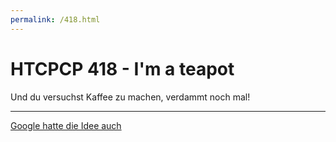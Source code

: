 ```yaml
---
permalink: /418.html
---
```


# HTCPCP 418 - I'm a teapot
Und du versuchst Kaffee zu machen, verdammt noch mal!
<hr>
<a href="https://wwww.google.com/teapot">Google hatte die Idee auch</a>

